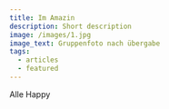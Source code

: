 ```yaml
---
title: Im Amazin
description: Short description
image: /images/1.jpg
image_text: Gruppenfoto nach übergabe
tags:
  - articles
  - featured
---
```

A﻿lle Happy